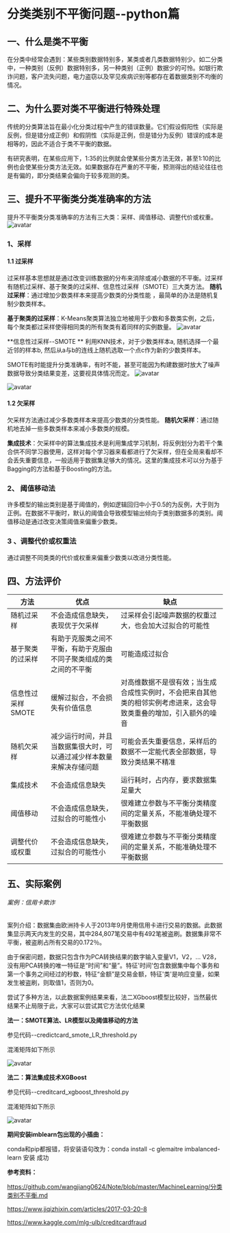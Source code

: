 # 分类类别不平衡问题--python篇 #
## 一、什么是类不平衡 ##
在分类中经常会遇到：某些类别数据特别多，某类或者几类数据特别少。如二分类中，一种类别（反例）数据特别多，另一种类别（正例）数据少的可怜。如银行欺诈问题，客户流失问题，电力盗窃以及罕见疾病识别等都存在着数据类别不均衡的情况。
## 二、为什么要对类不平衡进行特殊处理 ##
传统的分类算法旨在最小化分类过程中产生的错误数量。它们假设假阳性（实际是反例，但是错分成正例）和假阴性（实际是正例，但是错分为反例）错误的成本是相等的，因此不适合于类不平衡的数据。

有研究表明，在某些应用下，1∶35的比例就会使某些分类方法无效，甚至1∶10的比例也会使某些分类方法无效。如果数据存在严重的不平衡，预测得出的结论往往也是有偏的，即分类结果会偏向于较多观测的类。
## 三、提升不平衡类分类准确率的方法 ##
提升不平衡类分类准确率的方法有三大类：采样、阈值移动、调整代价或权重。
![avatar](method.png)
### 1、采样 ###
#### 1.1 过采样 ####
过采样基本思想就是通过改变训练数据的分布来消除或减小数据的不平衡。过采样有随机过采样、基于聚类的过采样、信息性过采样（SMOTE）三大类方法。
**随机过采样**：通过增加少数类样本来提高少数类的分类性能 ，最简单的办法是随机复制少数类样本。

**基于聚类的过采样**：K-Means聚类算法独立地被用于少数和多数类实例，之后，每个聚类都过采样使得相同类的所有聚类有着同样的实例数量。
![avatar](oversampling.png)

**信息性过采样--SMOTE **
利用KNN技术，对于少数类样本a, 随机选择一个最近邻的样本b, 然后从a与b的连线上随机选取一个点c作为新的少数类样本。

SMOTE有时能提升分类准确率，有时不能，甚至可能因为构建数据时放大了噪声数据导致分类结果变差，这要视具体情况而定。
![avatar](SMOTE_1.png)

![avatar](SMOTE_2.png)

#### 1.2 欠采样 ####
欠采样方法通过减少多数类样本来提高少数类的分类性能。
**随机欠采样**：通过随机地去掉一些多数类样本来减小多数类的规模。

**集成技术**：欠采样中的算法集成技术是利用集成学习机制，将反例划分为若干个集合供不同学习器使用，这样对每个学习器来看都进行了欠采样，但在全局来看却不会丢失重要信息，一般适用于数据集足够大的情况。这里的集成技术可以分为基于Bagging的方法和基于Boosting的方法。

### 2、 阈值移动法 ###
许多模型的输出类别是基于阈值的，例如逻辑回归中小于0.5的为反例，大于则为正例。在数据不平衡时，默认的阈值会导致模型输出倾向于类别数据多的类别。阈值移动是通过改变决策阈值来偏重少数类。

### 3 、调整代价或权重法 ###
通过调整不同类类的代价或权重来偏重少数类以改进分类性能。
## 四、方法评价 ##
方法|优点|缺点
--|--|--
随机过采样| 不会造成信息缺失，表现优于欠采样|过采样会引起噪声数据的权重过大，也会加大过拟合的可能性
基于聚类的过采样|有助于克服类之间不平衡，有助于克服由不同子聚类组成的类之间的不平衡|可能造成过拟合
信息性过采样SMOTE|缓解过拟合，不会损失有价值信息|对高维数据不是很有效；当生成合成性实例时，不会把来自其他类的相邻实例考虑进来，这会导致类重叠的增加，引入额外的噪音
随机欠采样|减少运行时间，并且当数据集很大时，可以通过减少样本数量来解决存储问题|可能会丢失重要信息，采样后的数据不一定能代表全部数据，导致分类结果不精准
集成技术|不会造成信息缺失|运行耗时，占内存，要求数据集足量大
阈值移动|不会造成信息缺失，过拟合的可能性小|很难建立参数与不平衡分类精度间的定量关系，不能准确处理不平衡数据
调整代价或权重|不会造成信息缺失，过拟合的可能性小|很难建立参数与不平衡分类精度间的定量关系，不能准确处理不平衡数据

## 五、实际案例 ##
###### 案例：信用卡欺诈 ######
案列介绍：数据集由欧洲持卡人于2013年9月使用信用卡进行交易的数据。此数据集显示两天内发生的交易，其中284,807笔交易中有492笔被盗刷。数据集非常不平衡，被盗刷占所有交易的0.172％。

由于保密问题，数据只包含作为PCA转换结果的数字输入变量V1，V2，... V28，没有用PCA转换的唯一特征是“时间”和“量”。特征'时间'包含数据集中每个事务和第一个事务之间经过的秒数，特征“金额”是交易金额，特征'类'是响应变量，如果发生被盗刷，则取值1，否则为0。

尝试了多种方法，以此数据案例结果来看，法二XGboost模型比较好，当然最优结果不止局限于此，大家可以尝试其它方法优化结果

**法一：SMOTE算法、LR模型以及阈值移动的方法**

参见代码--credictcard_smote_LR_threshold.py

混淆矩阵如下所示

![avatar](LR.png)

**法二：算法集成技术XGBoost**

参见代码--creditcard_xgboost_threshold.py

混淆矩阵如下所示

![avatar](XGBOOST.png)

**期间安装imblearn包出现的小插曲：**

conda和pip都报错，将安装语句改为：conda install -c glemaitre imbalanced-learn 安装 成功

**参考资料：**

https://github.com/wangjiang0624/Note/blob/master/MachineLearning/分类类别不平衡.md

https://www.jiqizhixin.com/articles/2017-03-20-8

https://www.kaggle.com/mlg-ulb/creditcardfraud
